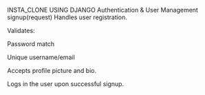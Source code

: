 INSTA_CLONE USING DJANGO 
Authentication & User Management
signup(request)
Handles user registration.

Validates:

Password match

Unique username/email

Accepts profile picture and bio.

Logs in the user upon successful signup.
